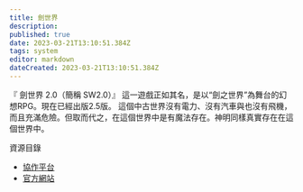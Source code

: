 ```yaml
---
title: 劍世界
description: 
published: true
date: 2023-03-21T13:10:51.384Z
tags: system
editor: markdown
dateCreated: 2023-03-21T13:10:51.384Z
---
```


『 劍世界 2.0（簡稱 SW2.0）』 這一遊戲正如其名，是以“劍之世界”為舞台的幻想RPG。現在已經出版2.5版。
這個中古世界沒有電力、沒有汽車與也沒有飛機，而且充滿危險。但取而代之，在這個世界中是有魔法存在。神明同樣真實存在在這個世界中。

 資源目錄
- [協作平台](https://sites.google.com/site/ardennestsw20/)
- [官方網站](https://ssl.fujimi-trpg-online.jp/contents/sw)
